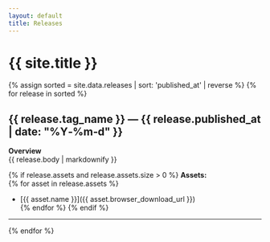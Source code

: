 ```yaml
---
layout: default
title: Releases
---
```


# {{ site.title }}

{% assign sorted = site.data.releases | sort: 'published_at' | reverse %}
{% for release in sorted %}

## {{ release.tag_name }} — {{ release.published_at | date: "%Y‑%m‑d" }}

**Overview**  
{{ release.body | markdownify }}

{% if release.assets and release.assets.size > 0 %}
**Assets:**  
{% for asset in release.assets %}
- [{{ asset.name }}]({{ asset.browser_download_url }})  
{% endfor %}
{% endif %}

---

{% endfor %}
